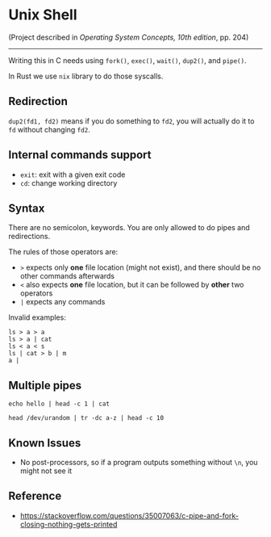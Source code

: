 # Unix Shell

(Project described in *Operating System Concepts, 10th edition*, pp. 204)

---

Writing this in C needs using `fork()`, `exec()`, `wait()`, `dup2()`, and `pipe()`.

In Rust we use `nix` library to do those syscalls.

## Redirection

`dup2(fd1, fd2)` means if you do something to `fd2`, you will actually do it to `fd` without changing `fd2`.

## Internal commands support

- `exit`: exit with a given exit code
- `cd`: change working directory

## Syntax

There are no semicolon, keywords. You are only allowed to do pipes and redirections.

The rules of those operators are:

- `>` expects only **one** file location (might not exist), and there should be no other commands afterwards
- `<` also expects **one** file location, but it can be followed by **other** two operators
- `|` expects any commands

Invalid examples:

```
ls > a > a
ls > a | cat
ls < a < s
ls | cat > b | m
a |
```

## Multiple pipes

```
echo hello | head -c 1 | cat

head /dev/urandom | tr -dc a-z | head -c 10
```

## Known Issues

- No post-processors, so if a program outputs something without `\n`, you might not see it

## Reference

- https://stackoverflow.com/questions/35007063/c-pipe-and-fork-closing-nothing-gets-printed
